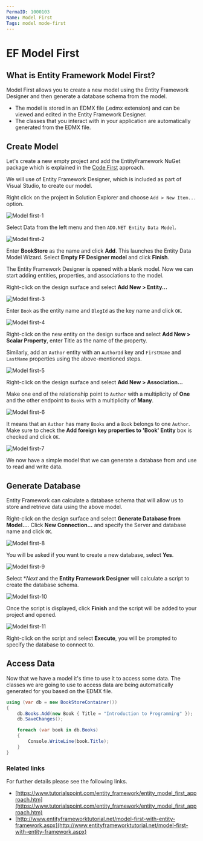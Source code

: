 ```yaml
---
PermaID: 1000103
Name: Model First
Tags: model mode-first
---
```


# EF Model First

## What is Entity Framework Model First? 

Model First allows you to create a new model using the Entity Framework Designer and then generate a database schema from the model. 

 - The model is stored in an EDMX file (.edmx extension) and can be viewed and edited in the Entity Framework Designer. 
 - The classes that you interact with in your application are automatically generated from the EDMX file.

## Create Model

Let's create a new empty project and add the EntityFramework NuGet package which is explained in the [Code First](/ef-code-first) approach.
 
We will use of Entity Framework Designer, which is included as part of Visual Studio, to create our model.

Right click on the project in Solution Explorer and choose `Add > New Item...` option.

<img src="https://raw.githubusercontent.com/zzzprojects/EntityFramework-FAQ/master/docs2/images/model-first1.png" alt="Model first-1">

Select Data from the left menu and then `ADO.NET Entity Data Model`.

<img src="https://raw.githubusercontent.com/zzzprojects/EntityFramework-FAQ/master/docs2/images/model-first2.png" alt="Model first-2">

Enter **BookStore** as the name and click **Add**. This launches the Entity Data Model Wizard. Select **Empty FF Designer model** and click **Finish**.

The Entity Framework Designer is opened with a blank model. Now we can start adding entities, properties, and associations to the model.

Right-click on the design surface and select **Add New > Entity...**

<img src="https://raw.githubusercontent.com/zzzprojects/EntityFramework-FAQ/master/docs2/images/model-first3.png" alt="Model first-3">

Enter `Book` as the entity name and `BlogId` as the key name and click `OK`.

<img src="https://raw.githubusercontent.com/zzzprojects/EntityFramework-FAQ/master/docs2/images/model-first4.png" alt="Model first-4">

Right-click on the new entity on the design surface and select **Add New > Scalar Property**, enter Title as the name of the property.

Similarly, add an `Author` entity with an `AuthorId` key and `FirstName` and `LastName` properties using the above-mentioned steps.

<img src="https://raw.githubusercontent.com/zzzprojects/EntityFramework-FAQ/master/docs2/images/model-first5.png" alt="Model first-5">

Right-click on the design surface and select **Add New > Association...**

Make one end of the relationship point to `Author` with a multiplicity of **One** and the other endpoint to `Books` with a multiplicity of **Many**. 

<img src="https://raw.githubusercontent.com/zzzprojects/EntityFramework-FAQ/master/docs2/images/model-first6.png" alt="Model first-6">

It means that an `Author` has many `Books` and a `Book` belongs to one `Author`. Make sure to check the **Add foreign key properties to 'Book' Entity** box is checked and click `OK`.

<img src="https://raw.githubusercontent.com/zzzprojects/EntityFramework-FAQ/master/docs2/images/model-first7.png" alt="Model first-7">

We now have a simple model that we can generate a database from and use to read and write data.

## Generate Database

Entity Framework can calculate a database schema that will allow us to store and retrieve data using the above model.

Right-click on the design surface and select **Generate Database from Model...**. Click **New Connection...** and specify the Server and database name and click `OK`.

<img src="https://raw.githubusercontent.com/zzzprojects/EntityFramework-FAQ/master/docs2/images/model-first8.png" alt="Model first-8">

You will be asked if you want to create a new database, select **Yes**.

<img src="https://raw.githubusercontent.com/zzzprojects/EntityFramework-FAQ/master/docs2/images/model-first9.png" alt="Model first-9">

Select **Next* and the **Entity Framework Designer** will calculate a script to create the database schema.

<img src="https://raw.githubusercontent.com/zzzprojects/EntityFramework-FAQ/master/docs2/images/model-first10.png" alt="Model first-10">

Once the script is displayed, click **Finish** and the script will be added to your project and opened.

<img src="https://raw.githubusercontent.com/zzzprojects/EntityFramework-FAQ/master/docs2/images/model-first11.png" alt="Model first-11">

Right-click on the script and select **Execute**, you will be prompted to specify the database to connect to.

## Access Data

Now that we have a model it's time to use it to access some data. The classes we are going to use to access data are being automatically generated for you based on the EDMX file.

```csharp
using (var db = new BookStoreContainer())
{
    db.Books.Add(new Book { Title = "Introduction to Programming" });
    db.SaveChanges();

    foreach (var book in db.Books)
    {
        Console.WriteLine(book.Title);
    }
}
```

### Related links

For further details please see the following links.

 - [https://www.tutorialspoint.com/entity_framework/entity_model_first_approach.htm](https://www.tutorialspoint.com/entity_framework/entity_model_first_approach.htm)
 - [http://www.entityframeworktutorial.net/model-first-with-entity-framework.aspx](http://www.entityframeworktutorial.net/model-first-with-entity-framework.aspx)